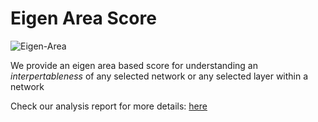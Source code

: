 # Eigen Area Score

![Eigen-Area]('media/eigenarea.png')

We provide an eigen area based score for understanding an *interpertableness* of any selected network or any selected layer within a network

Check our analysis report for more details: [here]('media/report.pdf') 

